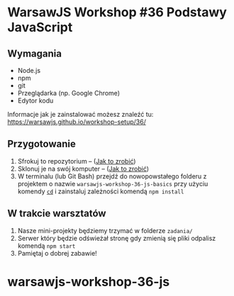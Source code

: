 # WarsawJS Workshop #36 Podstawy JavaScript

## Wymagania
* Node.js
* npm
* git
* Przeglądarka (np. Google Chrome)
* Edytor kodu

Informacje jak je zainstalować możesz znaleźć tu: https://warsawjs.github.io/workshop-setup/36/

## Przygotowanie
1. Sfrokuj to repozytorium – ([Jak to zrobić](https://help.github.com/en/articles/fork-a-repo))
2. Sklonuj je na swój komputer  – ([Jak to zrobić](https://help.github.com/en/articles/cloning-a-repository))
3. W terminalu (lub Git Bash) przejdź do nowopowstałego folderu z projektem o nazwie `warsawjs-workshop-36-js-basics` przy użyciu komendy [`cd`](https://www.computerhope.com/unix/ucd.htm) i zainstaluj zależności komendą `npm install`

## W trakcie warsztatów
1. Nasze mini-projekty będziemy trzymać w folderze `zadania/`
2. Serwer który będzie odświeżał stronę gdy zmienią się pliki odpalisz komendą `npm start`
3. Pamiętaj o dobrej zabawie!
# warsawjs-workshop-36-js
